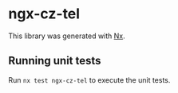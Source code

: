 # ngx-cz-tel

This library was generated with [Nx](https://nx.dev).

## Running unit tests

Run `nx test ngx-cz-tel` to execute the unit tests.

